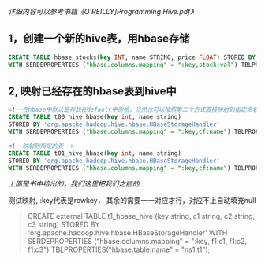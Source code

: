 *详细内容可以参考书籍《O'REILLY]Programming Hive.pdf》*

## 1，创建一个新的hive表，用hbase存储

```sql
CREATE TABLE hbase_stocks(key INT, name STRING, price FLOAT) STORED BY 'org.apache.hadoop.hive.hbase.HBaseStorageHandler'
WITH SERDEPROPERTIES ("hbase.columns.mapping" = ":key,stock:val") TBLPROPERTIES ("hbase.table.name" = "stocks");
```

## 2, 映射已经存在的hbase表到hive中

```sql
<!--在hbase中默认是存放在default中的哈，当然也可以按照第二个方式直接映射到指定命名空间的表中-->
CREATE TABLE t00_hive_hbase(key int, name string)
STORED BY 'org.apache.hadoop.hive.hbase.HBaseStorageHandler'
WITH SERDEPROPERTIES ("hbase.columns.mapping" = ":key,cf:name") TBLPROPERTIES("hbase.table.name" = "t00_hive_hbase");

<!--映射到指定的表-->
CREATE TABLE t01_hive_hbase(key int, name string)
STORED BY 'org.apache.hadoop.hive.hbase.HBaseStorageHandler'
WITH SERDEPROPERTIES ("hbase.columns.mapping" = ":key,cf:name") TBLPROPERTIES("hbase.table.name" = "ns1:t01_hive_hbase");
```
*上面是书中给出的，我们这里把我们之前的*



测试映射, :key代表是rowkey， 其余的需要一一对应才行，对应不上自动填充null

> CREATE external TABLE t1_hbase_hive (key string, c1 string, c2 string, c3 string) STORED BY 'org.apache.hadoop.hive.hbase.HBaseStorageHandler'
> WITH SERDEPROPERTIES ("hbase.columns.mapping" = ":key, f1:c1, f1:c2, f1:c3") TBLPROPERTIES("hbase.table.name" = "ns1:t1");

